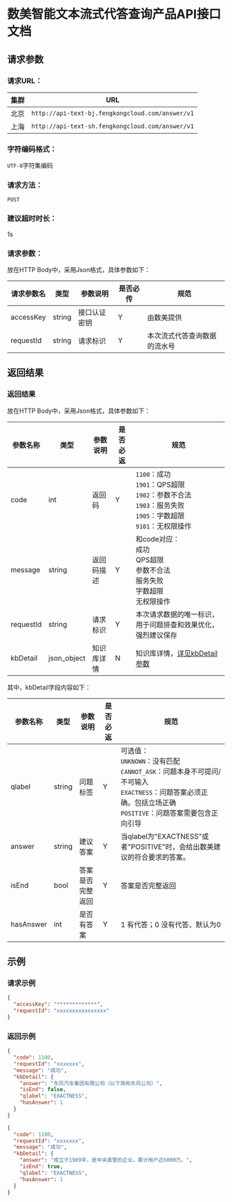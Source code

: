 # 数美智能文本流式代答查询产品API接口文档


## 请求参数

### 请求URL：

| 集群 | URL |
| --- | --- |
| 北京 | `http://api-text-bj.fengkongcloud.com/answer/v1` |
| 上海 | `http://api-text-sh.fengkongcloud.com/answer/v1` |
### 字符编码格式：

`UTF-8`字符集编码

### 请求方法：

`POST`

### 建议超时时长：

1s

### 请求参数：

放在HTTP Body中，采用Json格式，具体参数如下：

| **请求参数名** | **类型** | **参数说明** | **是否必传** | **规范** |
| --- | --- | --- | --- | --- |
| accessKey | string | 接口认证密钥 | Y | 由数美提供 |
| requestId | string | 请求标识 | Y | 本次流式代答查询数据的流水号|

## 返回结果

### 返回结果

放在HTTP Body中，采用Json格式，具体参数如下：

| **参数名称** | **类型** | **参数说明** | **是否必返** | **规范** |
| --- | --- | --- | --- | --- |
| code | int| 返回码 | Y | `1100`：成功<br/>`1901`：QPS超限<br/>`1902`：参数不合法<br/>`1903`：服务失败<br/>`1905`：字数超限<br/>`9101`：无权限操作 |
| message | string | 返回码描述 | Y | 和code对应：<br/>成功<br/>QPS超限<br/>参数不合法<br/>服务失败<br/>字数超限<br/>无权限操作 |
| requestId | string | 请求标识 | Y | 本次请求数据的唯一标识，用于问题排查和效果优化，强烈建议保存|
| kbDetail       | json_object  | 知识库详情 | N | 知识库详情，[详见kbDetail参数](#kbDetail) |

<span id="kbDetail">其中，kbDetail字段内容如下：</span>

| **参数名称**| **类型** | **参数说明** | **是否必返** | **规范** |
| --- | --- | --- | --- | --- |
| qlabel| string | 问题标签| Y| 可选值：<br/>`UNKNOWN`：没有匹配<br/>`CANNOT_ASK`：问题本身不可提问/不可输入<br/>`EXACTNESS`：问题答案必须正确。包括立场正确<br/>`POSITIVE`：问题答案需要包含正向引导<br/> |
| answer | string | 建议答案 | Y | 当qlabel为"EXACTNESS"或者"POSITIVE"时，会给出数美建议的符合要求的答案。|
| isEnd | bool | 答案是否完整返回 | Y |答案是否完整返回 |
| hasAnswer | int | 是否有答案 | Y |1 有代答；0 没有代答，默认为0 |


## 示例

### 请求示例

```json
{
  "accessKey": "*************",
  "requestId": "xxxxxxxxxxxxxxxx"
}
```

### 返回示例

```json
{
  "code": 1100,
  "requestId": "xxxxxxx",
  "message": "成功",
  "kbDetail": {
    "answer": "东风汽车集团有限公司（以下简称东风公司）",
    "isEnd": false,
    "qlabel": "EXACTNESS",
    "hasAnswer": 1
  }
}
```
```json
{
  "code": 1100,
  "requestId": "xxxxxxx",
  "message": "成功",
  "kbDetail": {
    "answer": "成立于1969年，是中央直管的企业，累计用户近6000万。",
    "isEnd": true,
    "qlabel": "EXACTNESS",
    "hasAnswer": 1
  }
}
```



